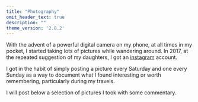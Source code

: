 ```yaml
---
title: "Photography"
omit_header_text: true
description: ""
theme_version: '2.8.2'
---
```


With the advent of a powerful digital camera on my phone, at all times
in my pocket, I started taking lots of pictures while wandering
around. In 2017, at the repeated suggestion of my daughters, I got an
[instagram](https://www.instagram.com/frvillegas/) account.

 I got in the habit of simply posting a picture every Saturday and one
every Sunday as a way to document what I found interesting or worth
remembering, particularly during my travels.

 I will post below a selection of pictures I took with some commentary.
